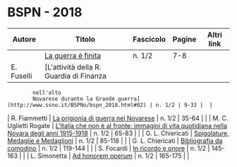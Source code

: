 # BSPN - 2018

| Autore     | Titolo                                                           | Fascicolo | Pagine | Altri link |
|------------|------------------------------------------------------------------|-----------|--------|------------|
|            | [La guerra è finita](http://www.ssno.it/BSPNo/bspn_2018.html#01) | n. 1/2    | 7-8    |            |
| E. Fuselli | [L'attività della R. Guardia di Finanza                          

            nell'alto
            Novarese durante la Grande guerra](http://www.ssno.it/BSPNo/bspn_2018.html#02) | n. 1/2 | 9-33 |  |

| R. Fiammetti | [La prigionia di guerra nel Novarese](http://www.ssno.it/BSPNo/bspn_2018.html#03) | n. 1/2 | 35-64 | |
| M. C. Uglietti Rogate | [L'Italia che non è al fronte: immagini di vita
quotidiana nella Novara degli anni 1915-1918](http://www.ssno.it/BSPNo/bspn_2018.html#04) | n. 1/2 | 65-83 | |
| G. L. Chiericati | [Spigolature, Medaglie e Medaglioni](http://www.ssno.it/BSPNo/bspn_2018.html#05) | n. 1/2 | 85-118 | |
| G. L. Chiericati | [Bibliografia da comodino](http://www.ssno.it/BSPNo/bspn_2018.html#06) | n. 1/2 | 119-144 | |
| S. Focardi | [In ricordo e onore](http://www.ssno.it/BSPNo/bspn_2018.html#07) | n. 1/2 | 145-163 | |
| L. Simonetta | [Ad honorem operum](http://www.ssno.it/BSPNo/bspn_2018.html#08) | n. 1/2 | 165-175 | |
